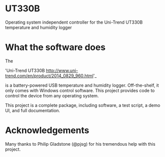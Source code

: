 # UT330B
Operating system independent controller for the Uni-Trend UT330B temperature and humidity logger

What the software does
======================

The 

'Uni-Trend UT330B http://www.uni-trend.com/en/product/2014_0829_960.html'_

is a battery-powered USB temperature and humidity logger. Off-the-shelf, it only comes with Windows control software. This project provides code to control the device from any operating system.

This project is a complete package, including software, a test script, a demo UI, and full documentation.

Acknowledgements
================

Many thanks to Philip Gladstone (@pjsg) for his tremendous help with this project.
